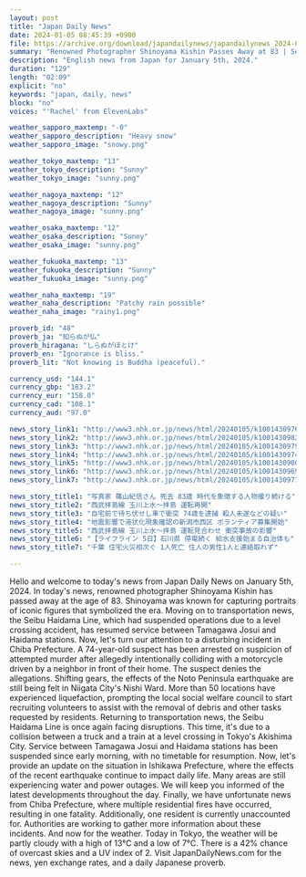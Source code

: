 ```yaml
---
layout: post
title: "Japan Daily News"
date: 2024-01-05 08:45:39 +0900
file: https://archive.org/download/japandailynews/japandailynews_2024-01-05.mp3
summary: "Renowned Photographer Shinoyama Kishin Passes Away at 83 | Seibu Haidama Line Resumes Service, & more…"
description: "English news from Japan for January 5th, 2024."
duration: "129"
length: "02:09"
explicit: "no"
keywords: "japan, daily, news"
block: "no"
voices: "'Rachel' from ElevenLabs"

weather_sapporo_maxtemp: "-0"
weather_sapporo_description: "Heavy snow"
weather_sapporo_image: "snowy.png"

weather_tokyo_maxtemp: "13"
weather_tokyo_description: "Sunny"
weather_tokyo_image: "sunny.png"

weather_nagoya_maxtemp: "12"
weather_nagoya_description: "Sunny"
weather_nagoya_image: "sunny.png"

weather_osaka_maxtemp: "12"
weather_osaka_description: "Sunny"
weather_osaka_image: "sunny.png"

weather_fukuoka_maxtemp: "13"
weather_fukuoka_description: "Sunny"
weather_fukuoka_image: "sunny.png"

weather_naha_maxtemp: "19"
weather_naha_description: "Patchy rain possible"
weather_naha_image: "rainy1.png"

proverb_id: "48"
proverb_ja: "知らぬが仏"
proverb_hiragana: "しらぬがほとけ"
proverb_en: "Ignorance is bliss."
proverb_lit: "Not knowing is Buddha (peaceful)."

currency_usd: "144.1"
currency_gbp: "183.2"
currency_eur: "158.0"
currency_cad: "108.1"
currency_aud: "97.0"

news_story_link1: "http://www3.nhk.or.jp/news/html/20240105/k10014309761000.html"
news_story_link2: "http://www3.nhk.or.jp/news/html/20240105/k10014309821000.html"
news_story_link3: "http://www3.nhk.or.jp/news/html/20240105/k10014309791000.html"
news_story_link4: "http://www3.nhk.or.jp/news/html/20240105/k10014309741000.html"
news_story_link5: "http://www3.nhk.or.jp/news/html/20240105/k10014309801000.html"
news_story_link6: "http://www3.nhk.or.jp/news/html/20240105/k10014309691000.html"
news_story_link7: "http://www3.nhk.or.jp/news/html/20240105/k10014309771000.html"

news_story_title1: "写真家 篠山紀信さん 死去 83歳 時代を象徴する人物撮り続ける"
news_story_title2: "西武拝島線 玉川上水～拝島 運転再開"
news_story_title3: "自宅前で待ち伏せし車で衝突 74歳を逮捕 殺人未遂などの疑い"
news_story_title4: "地震影響で液状化現象確認の新潟市西区 ボランティア募集開始"
news_story_title5: "西武拝島線 玉川上水～拝島 運転見合わせ 衝突事故の影響"
news_story_title6: "【ライフライン 5日】石川県 停電続く 給水支援始まる自治体も"
news_story_title7: "千葉 住宅火災相次ぐ 1人死亡 住人の男性1人と連絡取れず"

---
```


Hello and welcome to today's news from Japan Daily News on January 5th, 2024. In today's news, renowned photographer Shinoyama Kishin has passed away at the age of 83. Shinoyama was known for capturing portraits of iconic figures that symbolized the era. Moving on to transportation news, the Seibu Haidama Line, which had suspended operations due to a level crossing accident, has resumed service between Tamagawa Josui and Haidama stations. Now, let's turn our attention to a disturbing incident in Chiba Prefecture. A 74-year-old suspect has been arrested on suspicion of attempted murder after allegedly intentionally colliding with a motorcycle driven by a neighbor in front of their home. The suspect denies the allegations. Shifting gears, the effects of the Noto Peninsula earthquake are still being felt in Niigata City's Nishi Ward. More than 50 locations have experienced liquefaction, prompting the local social welfare council to start recruiting volunteers to assist with the removal of debris and other tasks requested by residents. Returning to transportation news, the Seibu Haidama Line is once again facing disruptions. This time, it's due to a collision between a truck and a train at a level crossing in Tokyo's Akishima City. Service between Tamagawa Josui and Haidama stations has been suspended since early morning, with no timetable for resumption. Now, let's provide an update on the situation in Ishikawa Prefecture, where the effects of the recent earthquake continue to impact daily life. Many areas are still experiencing water and power outages. We will keep you informed of the latest developments throughout the day. Finally, we have unfortunate news from Chiba Prefecture, where multiple residential fires have occurred, resulting in one fatality. Additionally, one resident is currently unaccounted for. Authorities are working to gather more information about these incidents. And now for the weather. Today in Tokyo, the weather will be partly cloudy with a high of 13°C and a low of 7°C. There is a 42% chance of overcast skies and a UV index of 2.  Visit JapanDailyNews.com for the news, yen exchange rates, and a daily Japanese proverb.
